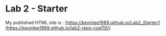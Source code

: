 # Lab 2 - Starter

My published HTML site is : [https://kevinlee1989.github.io/Lab2_Starter/](https://kevinlee1989.github.io/lab2-repo-cse110/)
